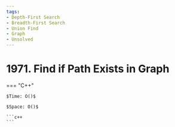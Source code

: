 ```yaml
---
tags:
- Depth-First Search
- Breadth-First Search
- Union Find
- Graph
- Unsolved
---
```



# 1971. Find if Path Exists in Graph

=== "C++"

    $Time: O()$

    $Space: O()$

    ```c++
    ```